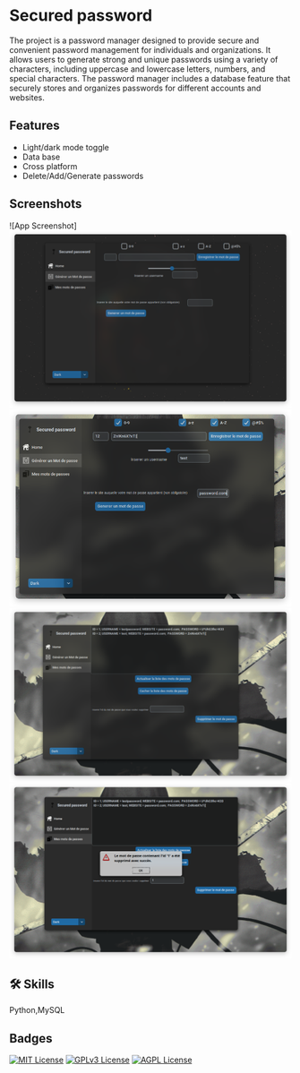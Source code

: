 
# Secured password

The project is a password manager designed to provide secure and convenient password management for individuals and organizations. It allows users to generate strong and unique passwords using a variety of characters, including uppercase and lowercase letters, numbers, and special characters. The password manager includes a database feature that securely stores and organizes passwords for different accounts and websites.


## Features

- Light/dark mode toggle
- Data base
- Cross platform
- Delete/Add/Generate passwords


## Screenshots

![App Screenshot]
<img src="Screenshots/2023-04-13-133230_1068x657_scrot.png" >
<img src="Screenshots/2023-04-13-133253_845x579_scrot.png" >
<img src="Screenshots/2023-04-13-133301_1114x671_scrot.png" >
<img src="Screenshots/2023-04-13-133312_1127x682_scrot.png" >









## 🛠 Skills
Python,MySQL 


## Badges



[![MIT License](https://img.shields.io/badge/License-MIT-green.svg)](https://choosealicense.com/licenses/mit/)
[![GPLv3 License](https://img.shields.io/badge/License-GPL%20v3-yellow.svg)](https://opensource.org/licenses/)
[![AGPL License](https://img.shields.io/badge/license-AGPL-blue.svg)](http://www.gnu.org/licenses/agpl-3.0)

